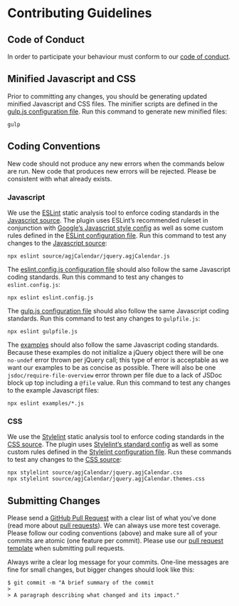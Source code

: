 # Contributing Guidelines

## Code of Conduct

In order to participate your behaviour must conform to our [code of conduct](https://github.com/andrewgjohnson/agjCalendar/blob/master/.github/CODE_OF_CONDUCT.md).

## Minified Javascript and CSS

Prior to committing any changes, you should be generating updated minified Javascript and CSS files. The minifier scripts are defined in the [gulp.js configuration file](https://github.com/andrewgjohnson/agjCalendar/blob/master/gulpfile.js). Run this command to generate new minified files:

    gulp

## Coding Conventions

New code should not produce any new errors when the commands below are run. New code that produces new errors will be rejected. Please be consistent with what already exists.

### Javascript

We use the [ESLint](https://eslint.org/) static analysis tool to enforce coding standards in the [Javascript source](https://agjcalendar.agjjquery.org/source/javascript/). The plugin uses ESLint’s recommended ruleset in conjunction with [Google’s Javascript style config](https://www.npmjs.com/package/eslint-config-google) as well as some custom rules defined in the [ESLint configuration file](https://github.com/andrewgjohnson/agjCalendar/blob/master/.eslintrc.yml). Run this command to test any changes to the [Javascript source](https://agjcalendar.agjjquery.org/source/javascript/):

    npx eslint source/agjCalendar/jquery.agjCalendar.js

The [eslint.config.js configuration file](https://github.com/andrewgjohnson/agjCalendar/blob/master/eslint.config.js) should also follow the same Javascript coding standards. Run this command to test any changes to `eslint.config.js`:

    npx eslint eslint.config.js

The [gulp.js configuration file](https://github.com/andrewgjohnson/agjCalendar/blob/master/gulpfile.js) should also follow the same Javascript coding standards. Run this command to test any changes to `gulpfile.js`:

    npx eslint gulpfile.js

The [examples](https://github.com/andrewgjohnson/agjCalendar/blob/master/examples) should also follow the same Javascript coding standards. Because these examples do not initialize a jQuery object there will be one `no-undef` error thrown per jQuery call; this type of error is acceptable as we want our examples to be as concise as possible. There will also be one `jsdoc/require-file-overview` error thrown per file due to a lack of JSDoc block up top including a `@file` value. Run this command to test any changes to the example Javascript files:

    npx eslint examples/*.js

### CSS

We use the [Stylelint](https://stylelint.io/) static analysis tool to enforce coding standards in the [CSS source](https://agjcalendar.agjjquery.org/source/css/). The plugin uses [Stylelint’s standard config](https://www.npmjs.com/package/stylelint-config-standard) as well as some custom rules defined in the [Stylelint configuration file](https://github.com/andrewgjohnson/agjCalendar/blob/master/.stylelintrc.yml). Run these commands to test any changes to the [CSS source](https://agjcalendar.agjjquery.org/source/css/):

    npx stylelint source/agjCalendar/jquery.agjCalendar.css
    npx stylelint source/agjCalendar/jquery.agjCalendar.themes.css

## Submitting Changes

Please send a [GitHub Pull Request](https://github.com/andrewgjohnson/agjCalendar/pull/new/master) with a clear list of what you’ve done (read more about [pull requests](https://help.github.com/articles/about-pull-requests/)). We can always use more test coverage. Please follow our coding conventions (above) and make sure all of your commits are atomic (one feature per commit). Please use our [pull request template](https://github.com/andrewgjohnson/agjCalendar/blob/master/PULL_REQUEST_TEMPLATE.md) when submitting pull requests.

Always write a clear log message for your commits. One-line messages are fine for small changes, but bigger changes should look like this:

    $ git commit -m "A brief summary of the commit
    >
    > A paragraph describing what changed and its impact."
